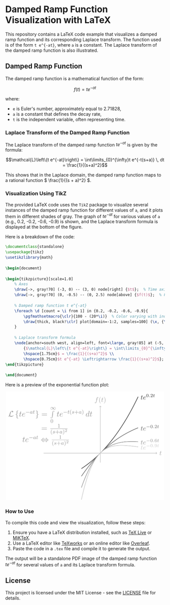 
# Damped Ramp Function Visualization with LaTeX

This repository contains a LaTeX code example that visualizes a damped ramp function and its corresponding Laplace transform. The function used is of the form `t e^{-at}`, where `a` is a constant. The Laplace transform of the damped ramp function is also illustrated.

## Damped Ramp Function

The damped ramp function is a mathematical function of the form:

```math
f(t) = t e^{-at}
```

where:
- `e` is Euler's number, approximately equal to 2.71828,
- `a` is a constant that defines the decay rate,
- `t` is the independent variable, often representing time.

### Laplace Transform of the Damped Ramp Function

The Laplace transform of the damped ramp function $t e^{-at}$ is given by the formula:

```math
\mathcal{L}\left\{t e^{-at}\right\} = \int\limits_{0}^{\infty}t e^{-t(s+a)} \, dt = \frac{1}{(s+a)^2}
```

This shows that in the Laplace domain, the damped ramp function maps to a rational function $ \frac{1}{(s + a)^2} $.

### Visualization Using TikZ

The provided LaTeX code uses the `TikZ` package to visualize several instances of the damped ramp function for different values of `a`, and it plots them in different shades of gray. The graph of $t e^{-at}$ for various values of `a` (e.g., 0.2, -0.2, -0.6, -0.9) is shown, and the Laplace transform formula is displayed at the bottom of the figure.

Here is a breakdown of the code:

```latex
\documentclass{standalone}
\usepackage{tikz}
\usetikzlibrary{math}

\begin{document}

\begin{tikzpicture}[scale=1.0]
    % Axes
    \draw[->, gray!70] (-3, 0) -- (3, 0) node[right] {$t$};  % Time axis (t)
    \draw[->, gray!70] (0, -0.5) -- (0, 2.5) node[above] {$f(t)$};  % Function axis (f(t))
    
    % Damped ramp function t e^{-at}
    \foreach \d [count = \i from 1] in {0.2, -0.2, -0.6, -0.9}{
        \pgfmathsetmacro{\clr}{100 - (20*\i)}  % Color varying with index
        \draw[thick, black!\clr] plot[domain=-1:2, samples=100] (\x, {\x*exp(\d*\x)}) node[right] {$t e^{\d t}$};   % Plot of t e^{-at} with a=0.2
    }

    % Laplace transform formula
    \node[anchor=south west, align=left, font=\large, gray!85] at (-5, 0.25) 
        {$\mathcal{L}\left\{t e^{-at}\right\} = \int\limits_{0}^{\infty}t e^{-t(s+a)} \, dt $ \\ 
        \hspace{1.75cm}$ = \frac{1}{(s+a)^2}$ \\ 
        \hspace{0.75cm}$t e^{-at} \Leftrightarrow \frac{1}{(s+a)^2}$};
\end{tikzpicture}

\end{document}
```
Here is a preview of the exponential function plot:

<p align="center">
  <img src="https://github.com/Almanza-Conejo/classroomCode/blob/main/Laplace%20transform/dampedRampFunction/dammedramp.png" alt="Exponential Function Plot" width="500"/>
</p>

### How to Use

To compile this code and view the visualization, follow these steps:
1. Ensure you have a LaTeX distribution installed, such as [TeX Live](https://www.tug.org/texlive/) or [MiKTeX](https://miktex.org/).
2. Use a LaTeX editor like [TeXworks](https://www.tug.org/texworks/) or an online editor like [Overleaf](https://www.overleaf.com/).
3. Paste the code in a `.tex` file and compile it to generate the output.

The output will be a standalone PDF image of the damped ramp function $t e^{-at}$ for several values of `a` and its Laplace transform formula.

## License

This project is licensed under the MIT License - see the [LICENSE](LICENSE) file for details.
